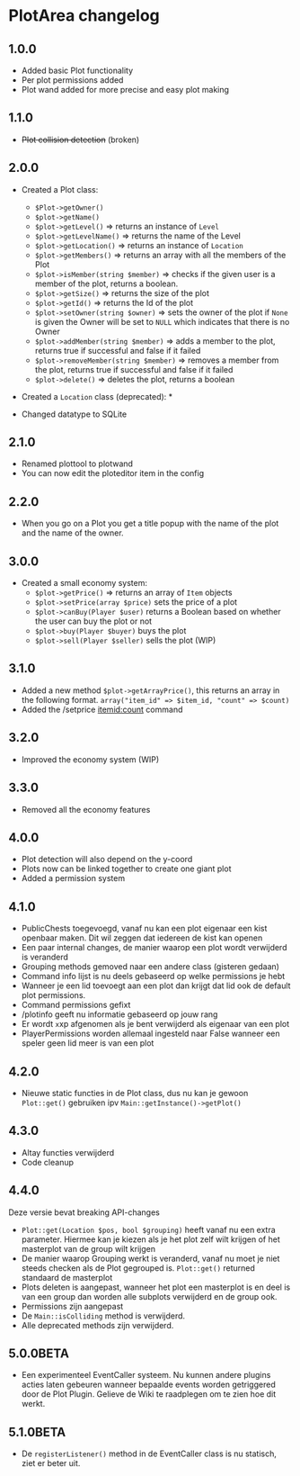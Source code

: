 # PlotArea changelog

## 1.0.0

* Added basic Plot functionality
* Per plot permissions added
* Plot wand added for more precise and easy plot making

## 1.1.0
* ~~Plot collision detection~~ (broken)

## 2.0.0
* Created a Plot class:
    * `$Plot->getOwner()`
    * `$plot->getName()`
    * `$plot->getLevel()` => returns an instance of `Level`
    * `$plot->getLevelName()` => returns the name of the Level
    * `$plot->getLocation()` => returns an instance of `Location`
    * `$plot->getMembers()` => returns an array with all the members of the Plot
    * `$plot->isMember(string $member)` => checks if the given user is a member of the plot, returns a boolean.
    * `$plot->getSize()` => returns the size of the plot
    * `$plot->getId()` => returns the Id of the plot
    * `$plot->setOwner(string $owner)` => sets the owner of the plot if `None` is given the Owner will be set to `NULL` which indicates that there is no Owner
    * `$plot->addMember(string $member)` => adds a member to the plot, returns true if successful and false if it failed
    * `$plot->removeMember(string $member)` => removes a member from the plot, returns true if successful and false if it failed
    * `$plot->delete()` => deletes the plot, returns a boolean
    
* Created a `Location` class (deprecated):
    * 
     
* Changed datatype to SQLite

## 2.1.0
* Renamed plottool to plotwand
* You can now edit the ploteditor item in the config

## 2.2.0
* When you go on a Plot you get a title popup with the name of the plot and the name of the owner.

## 3.0.0
* Created a small economy system:
    * `$plot->getPrice()` => returns an array of `Item` objects
    * `$plot->setPrice(array $price)` sets the price of a plot
    * `$plot->canBuy(Player $user)` returns a Boolean based on whether the user can buy the plot or not
    * `$plot->buy(Player $buyer)` buys the plot
    * `$plot->sell(Player $seller)` sells the plot (WIP)

## 3.1.0
* Added a new method `$plot->getArrayPrice()`, this returns an array in the following format. `array("item_id" => $item_id, "count" => $count)`
* Added the /setprice <itemid:count> command

## 3.2.0
* Improved the economy system (WIP)

## 3.3.0 
* Removed all the economy features

## 4.0.0
* Plot detection will also depend on the y-coord
* Plots now can be linked together to create one giant plot
* Added a permission system

## 4.1.0
* PublicChests toegevoegd, vanaf nu kan een plot eigenaar een kist openbaar maken. Dit wil zeggen dat iedereen de kist kan openen
* Een paar internal changes, de manier waarop een plot wordt verwijderd is veranderd
* Grouping methods gemoved naar een andere class (gisteren gedaan)
* Command info lijst is nu deels gebaseerd op welke permissions je hebt
* Wanneer je een lid toevoegt aan een plot dan krijgt dat lid ook de default plot permissions.
* Command permissions gefixt
* /plotinfo geeft nu informatie gebaseerd op jouw rang
* Er wordt `x`xp afgenomen als je bent verwijderd als eigenaar van een plot
* PlayerPermissions worden allemaal ingesteld naar False wanneer een speler geen lid meer is van een plot

## 4.2.0
* Nieuwe static functies in de Plot class, dus nu kan je gewoon `Plot::get()` gebruiken ipv `Main::getInstance()->getPlot()`

## 4.3.0
* Altay functies verwijderd
* Code cleanup

## 4.4.0
Deze versie bevat breaking API-changes
* `Plot::get(Location $pos, bool $grouping)` heeft vanaf nu een extra parameter. Hiermee kan je kiezen als je het plot zelf wilt krijgen of het masterplot van de group wilt krijgen
* De manier waarop Grouping werkt is veranderd, vanaf nu moet je niet steeds checken als de Plot gegrouped is. ``Plot::get()`` returned standaard de masterplot
* Plots deleten is aangepast, wanneer het plot een masterplot is en deel is van een group dan worden alle subplots verwijderd en de group ook.
* Permissions zijn aangepast
* De ``Main::isColliding`` method is verwijderd.
* Alle deprecated methods zijn verwijderd.

## 5.0.0BETA
* Een experimenteel EventCaller systeem. Nu kunnen andere plugins acties laten gebeuren wanneer bepaalde events worden getriggered door de Plot Plugin. Gelieve de Wiki te raadplegen om te zien hoe dit werkt.

## 5.1.0BETA
* De `registerListener()` method in de EventCaller class is nu statisch, ziet er beter uit.
